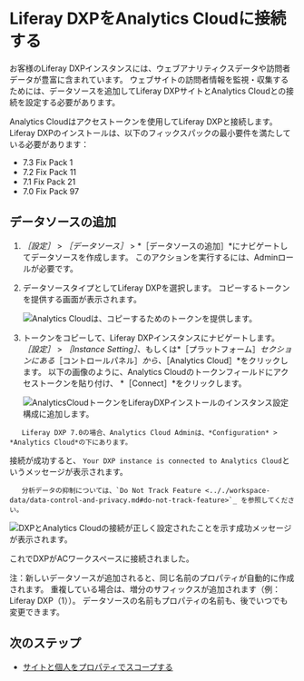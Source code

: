 # Liferay DXPをAnalytics Cloudに接続する

お客様のLiferay DXPインスタンスには、ウェブアナリティクスデータや訪問者データが豊富に含まれています。 ウェブサイトの訪問者情報を監視・収集するためには、データソースを追加してLiferay DXPサイトとAnalytics Cloudとの接続を設定する必要があります。

Analytics Cloudはアクセストークンを使用してLiferay DXPと接続します。 Liferay DXPのインストールは、以下のフィックスパックの最小要件を満たしている必要があります：

* 7.3 Fix Pack 1
* 7.2 Fix Pack 11
* 7.1 Fix Pack 21
* 7.0 Fix Pack 97

## データソースの追加

1. *［設定］* > *［データソース］* > *［データソースの追加］*にナビゲートしてデータソースを作成します。 このアクションを実行するには、Adminロールが必要です。

1. データソースタイプとしてLiferay DXPを選択します。 コピーするトークンを提供する画面が表示されます。

      ![Analytics Cloudは、コピーするためのトークンを提供します。](connecting-liferay-dxp-to-analytics-cloud/images/02.png)

1. トークンをコピーして、Liferay DXPインスタンスにナビゲートします。 *［設定］* > *［Instance Setting］*、もしくは*［プラットフォーム］*セクションにある*［コントロールパネル］*から、*［Analytics Cloud］*をクリックします。 以下の画像のように、Analytics Cloudのトークンフィールドにアクセストークンを貼り付け、 *［Connect］*をクリックします。

      ![AnalyticsCloudトークンをLiferayDXPインストールのインスタンス設定構成に追加します。](connecting-liferay-dxp-to-analytics-cloud/images/03.png)

```note::
   Liferay DXP 7.0の場合、Analytics Cloud Adminは、*Configuration* > *Analytics Cloud*の下にあります。
```

接続が成功すると、 `Your DXP instance is connected to Analytics Cloud`というメッセージが表示されます。

```note::
   分析データの抑制については、`Do Not Track Feature <.././workspace-data/data-control-and-privacy.md#do-not-track-feature>`_ を参照してください。
```

![DXPとAnalytics Cloudの接続が正しく設定されたことを示す成功メッセージが表示されます。](connecting-liferay-dxp-to-analytics-cloud/images/04.png)

これでDXPがACワークスペースに接続されました。

注：新しいデータソースが追加されると、同じ名前のプロパティが自動的に作成されます。 重複している場合は、増分のサフィックスが追加されます（例：Liferay DXP（1））。 データソースの名前もプロパティの名前も、後でいつでも変更できます。

## 次のステップ

* [サイトと個人をプロパティでスコープする](./scoping-sites-and-individuals-using-properties.md)
